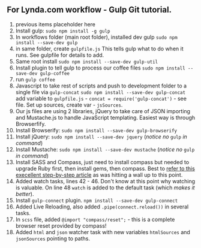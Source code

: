 ## For Lynda.com workflow - Gulp Git tutorial.
1.  previous items placeholder here
2.  Install gulp: `sudo npm install -g gulp`
3.  In workflows folder (main root folder), installed dev gulp `sudo npm install --save-dev gulp`   
4.  in same folder, create `gulpfile.js`  This tells gulp what to do when it runs. See gulpfile for details to add.
5.  Same root install `sudo npm install --save-dev gulp-util`
6.  Install plugin to tell gulp to process our coffee files `sudo npm install --save-dev gulp-coffee`
7.  run `gulp coffee`  
8.  Javascript to take rest of scripts and push to development folder to a single file via `gulp-concat` `sudo npm install --save-dev gulp-concat` add variable to `gulpfile.js` - `concat = require('gulp-concat')` - see file. Set up sources, create var - `jsSources`. 
9.  Our js files are using 2 libraries, jQuery to take care of JSON importing and Mustache.js to handle JavaScript templating. Easiest way is through Browserfify.
10. Install Browserify: `sudo npm install --save-dev gulp-browserify`
11. Install jQuery: `sudo npm install --save-dev jquery` (_notice no_ `gulp` _in command_)
12. Install Mustache: `sudo npm install --save-dev mustache` (_notice no_ `gulp` _in command_)
13. Install SASS and Compass, just need to install compass but needed to upgrade Ruby first, then install gems, then compass. Best to [refer to this execellent step-by-step article](http://railsapps.github.io/installrubyonrails-mac.html) as was hitting a wall up to this point.
14.  Added watch tasks, lines 42 - 46. Don't know at this point why watching is valuable. On line 48 `watch` is added to the default task (which _makes it better_).
15.  Install `gulp-connect` plugin. `npm install --save-dev gulp-connect`
16.  Added Live Reloading, also added `.pipe(connect.reload())` in several tasks. 
17.  In `scss` file, added `@import "compass/reset";` - this is a complete browser reset provided by compass!
18.  Added `html` and `json` watcher task with new variables `htmlSources` and `jsonSources` pointing to paths.